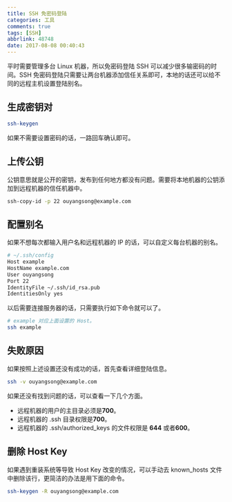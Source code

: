 ```yaml
---
title: SSH 免密码登陆
categories: 工具
comments: true
tags: [SSH]
abbrlink: 48748
date: 2017-08-08 00:40:43
---
```



平时需要管理多台 Linux 机器，所以免密码登陆 SSH 可以减少很多输密码的时间。SSH 免密码登陆只需要让两台机器添加信任关系即可，本地的话还可以给不同的远程主机设置登陆别名。

<!--more-->

## 生成密钥对

```sh
ssh-keygen
```

如果不需要设置密码的话，一路回车确认即可。

## 上传公钥

公钥意思就是公开的密钥，发布到任何地方都没有问题。需要将本地机器的公钥添加到远程机器的信任机器中。

```sh
ssh-copy-id -p 22 ouyangsong@example.com
```

## 配置别名

如果不想每次都输入用户名和远程机器的 IP 的话，可以自定义每台机器的别名。

```sh
# ~/.ssh/config
Host example
HostName example.com
User ouyangsong
Port 22
IdentityFile ~/.ssh/id_rsa.pub
IdentitiesOnly yes
```

以后需要连接服务器的话，只需要执行如下命令就可以了。

```sh
# example 对应上面设置的 Host。
ssh example
```

## 失败原因

如果按照上述设置还没有成功的话，首先查看详细登陆信息。

```sh
ssh -v ouyangsong@example.com
```

如果还没有找到问题的话，可以查看一下几个方面。

- 远程机器的用户的主目录必须是**700**。
- 远程机器的 .ssh 目录权限是**700**。
- 远程机器的 .ssh/authorized_keys 的文件权限是 **644** 或者**600**。

## 删除 Host Key

如果遇到重装系统等导致 Host Key 改变的情况，可以手动去 known_hosts 文件中删除该行，更简洁的办法是用下面的命令。

```sh
ssh-keygen -R ouyangsong@example.com
```

